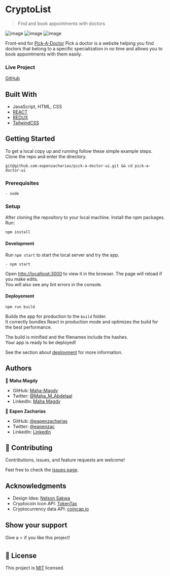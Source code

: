 
# CryptoList

> Find and book appointments with doctors

![image](https://user-images.githubusercontent.com/49812651/169590505-41d79151-33e9-47b1-a614-9ec7efdde491.png)
![image](https://user-images.githubusercontent.com/49812651/169590718-4e103bf6-7244-4abc-affa-35e48980963c.png)
![image](https://user-images.githubusercontent.com/49812651/169590975-ddc7eb79-5b46-49ce-a21d-84afad9649a8.png)


Front-end for [Pick-A-Doctor](https://github.com/Maha-Magdy/pick-a-doctor)
Pick a doctor is a website helping you find doctors that belong to a specific specialization in no time and allows you to book appointments with them easily.

### Live Project
[GitHub](https://eapenzacharias.github.io/pick-a-doctor-ui/)

## Built With

- JavaScript, HTML, CSS
- [REACT](https://reactjs.org/)
- [REDUX](https://redux.js.org/)
- [TailwindCSS](https://tailwindcss.com/)


## Getting Started

To get a local copy up and running follow these simple example steps.
Clone the repo and enter the directory.
```
git@github.com:eapenzacharias/pick-a-doctor-ui.git && cd pick-a-doctor-ui
```

### Prerequisites
    - node

### Setup
After cloning the repository to your local machine. Install the npm packages. Run:
```
npm install
```
#### Development
Run `npm start` to start the local server and try the app.
```
- npm start
```
Open [http://localhost:3000](http://localhost:3000) to view it in the browser.
The page will reload if you make edits.\
You will also see any lint errors in the console.

#### Deployement

`npm run build`

Builds the app for production to the `build` folder.\
It correctly bundles React in production mode and optimizes the build for the best performance.

The build is minified and the filenames include the hashes.\
Your app is ready to be deployed!

See the section about [deployment](https://facebook.github.io/create-react-app/docs/deployment) for more information.


## Authors

 👤 **Maha Magdy**

- GitHub: [Maha-Magdy](https://github.com/Maha-Magdy)
- Twitter: [@Maha_M_Abdelaal](https://twitter.com/Maha_M_Abdelaal)
- LinkedIn: [Maha Magdy](https://www.linkedin.com/in/maha-magdy-abdelaal/)

👤 **Eapen Zacharias**

- GitHub: [@eapenzacharias](https://github.com/eapenzacharias)
- Twitter: [@eapenzac](https://twitter.com/eapenzac)
- LinkedIn: [LinkedIn](https://linkedin.com/in/eapenzac)


## 🤝 Contributing

Contributions, issues, and feature requests are welcome!

Feel free to check the [issues page](../../issues/).

## Acknowledgments
- Design Idea: [Nelson Sakwa](https://www.behance.net/sakwadesignstudio)
- Cryptocoin Icon API: [TokenTax](https://github.com/TokenTax/cryptoicon-api)
- Cryptocurrency data API: [coincap.io](https://docs.coincap.io/)

## Show your support

Give a ⭐️ if you like this project!

## 📝 License

This project is [MIT](./LICENSE) licensed.
